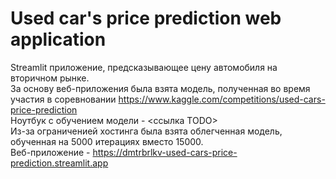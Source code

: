 # Used car's price prediction web application
Streamlit приложение, предсказывающее цену автомобиля на вторичном рынке.  
За основу веб-приложения была взята модель, полученная во время участия в соревновании https://www.kaggle.com/competitions/used-cars-price-prediction  
Ноутбук с обучением модели - <ссылка TODO>  
Из-за ограниченией хостинга была взята облегченная модель, обученная на 5000 итерациях вместо 15000.  
Веб-приложение - https://dmtrbrlkv-used-cars-price-prediction.streamlit.app
